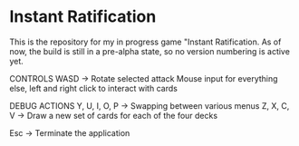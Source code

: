 # Instant Ratification

This is the repository for my in progress game "Instant Ratification.
As of now, the build is still in a pre-alpha state, so no version numbering is active yet.

CONTROLS
WASD -> Rotate selected attack
Mouse input for everything else, left and right click to interact with cards

DEBUG ACTIONS
Y, U, I, O, P -> Swapping between various menus
Z, X, C, V -> Draw a new set of cards for each of the four decks

Esc -> Terminate the application


